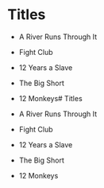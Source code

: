 # Titles

- A River Runs Through It
- Fight Club
- 12 Years a Slave
- The Big Short
- 12 Monkeys# Titles

- A River Runs Through It
- Fight Club
- 12 Years a Slave
- The Big Short
- 12 Monkeys
